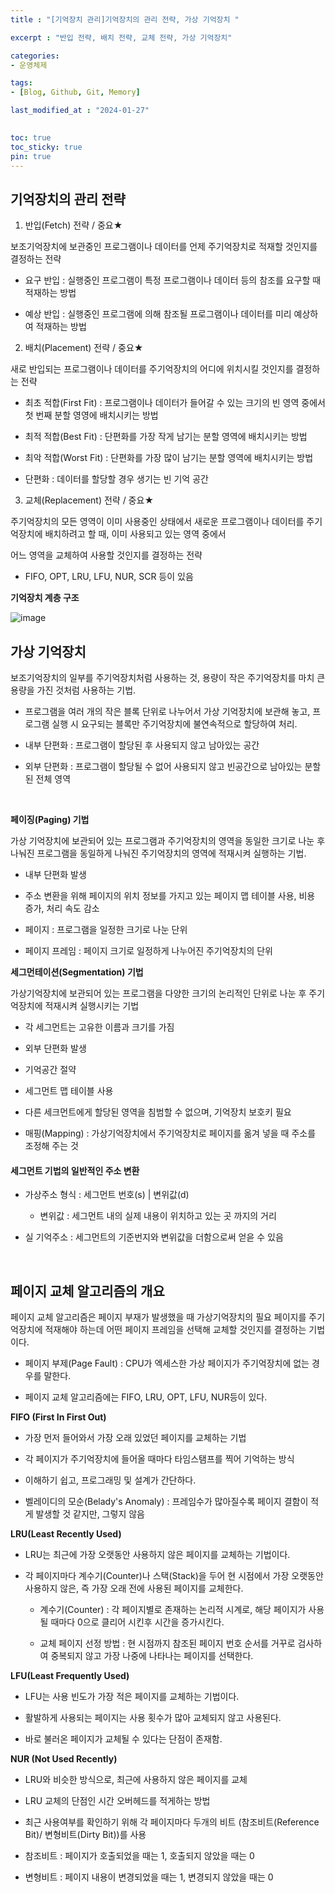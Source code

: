 ```yaml
---
title : "[기억장치 관리]기억장치의 관리 전략, 가상 기억장치 "

excerpt : "반입 전략, 배치 전략, 교체 전략, 가상 기억장치"

categories:
- 운영체제

tags: 
- [Blog, Github, Git, Memory]

last_modified_at : "2024-01-27"
  

toc: true
toc_sticky: true
pin: true
---
```


## 기억장치의 관리 전략

1. 반입(Fetch) 전략 / 중요★

보조기억장치에 보관중인 프로그램이나 데이터를 언제 주기억장치로 적재할 것인지를 결정하는 전략 

- 요구 반입 : 실행중인 프로그램이 특정 프로그램이나 데이터 등의 참조를 요구할 때 적재하는 방법

- 예상 반입 : 실행중인 프로그램에 의해 참조될 프로그램이나 데이터를 미리 예상하여 적재하는 방법

 

2. 배치(Placement) 전략 / 중요★

새로 반입되는 프로그램이나 데이터를 주기억장치의 어디에 위치시킬 것인지를 결정하는 전략

- 최초 적합(First Fit) : 프로그램이나 데이터가 들어갈 수 있는 크기의 빈 영역 중에서 첫 번째 분할 영영에 배치시키는 방법

- 최적 적합(Best Fit) : 단편화를 가장 작게 남기는 분할 영역에 배치시키는 방법

- 최악 적합(Worst Fit) : 단편화를 가장 많이 남기는 분할 영역에 배치시키는 방법

* 단편화 : 데이터를 할당할 경우 생기는 빈 기억 공간

 

3. 교체(Replacement) 전략 / 중요★

주기억장치의 모든 영역이 이미 사용중인 상태에서 새로운 프로그램이나 데이터를 주기억장치에 배치하려고 할 때, 이미 사용되고 있는 영역 중에서 

어느 영역을 교체하여 사용할 것인지를 결정하는 전략

- FIFO, OPT, LRU, LFU, NUR, SCR 등이 있음

**기억장치 계층 구조**

![image](https://github.com/taeyoung0/taeyoung0.github.io/assets/115425415/554bb88d-4b26-4f6b-bbfb-6932af27a750)

## 가상 기억장치

보조기억장치의 일부를 주기억장치처럼 사용하는 것, 용량이 작은 주기억장치를 마치 큰 용량을 가진 것처럼 사용하는 기법.

- 프로그램을 여러 개의 작은 블록 단위로 나누어서 가상 기억장치에 보관해 놓고, 프로그램 실행 시 요구되는 블록만 주기억장치에 불연속적으로 할당하여 처리.  

- 내부 단편화 : 프로그램이 할당된 후 사용되지 않고 남아있는 공간

- 외부 단편화 : 프로그램이 할당될 수 없어 사용되지 않고 빈공간으로 남아있는 분할된 전체 영역

<br/>

**페이징(Paging) 기법** 

가상 기억장치에 보관되어 있는 프로그램과 주기억장치의 영역을 동일한 크기로 나눈 후 나눠진 프로그램을 동일하게 나눠진 주기억장치의 영역에 적재시켜 실행하는 기법.

- 내부 단편화 발생

- 주소 변환을 위해 페이지의 위치 정보를 가지고 있는 페이지 맵 테이블 사용, 비용 증가, 처리 속도 감소

* 페이지 : 프로그램을 일정한 크기로 나눈 단위

* 페이지 프레임 : 페이지 크기로 일정하게 나누어진 주기억장치의 단위

 

**세그먼테이션(Segmentation) 기법**

가상기억장치에 보관되어 있는 프로그램을 다양한 크기의 논리적인 단위로 나눈 후 주기억장치에 적재시켜 실행시키는 기법

- 각 세그먼트는 고유한 이름과 크기를 가짐

- 외부 단편화 발생

- 기억공간 절약

- 세그먼트 맵 테이블 사용

- 다른 세크먼트에게 할당된 영역을 침범할 수 없으며, 기억장치 보호키 필요

- 매핑(Mapping) : 가상기억장치에서 주기억장치로 페이지를 옮겨 넣을 때 주소를 조정해 주는 것

#### 세그먼트 기법의 일반적인 주소 변환

- 가상주소 형식 : 세그먼트 번호(s) | 변위값(d)
  - 변위값 : 세그먼트 내의 실제 내용이 위치하고 있는 곳 까지의 거리

- 실 기억주소 : 세그먼트의 기준번지와 변위값을 더함으로써 얻읃 수 있음

<br/>

## 페이지 교체 알고리즘의 개요

페이지 교체 알고리즘은 페이지 부재가 발생했을 때 가상기억장치의 필요 페이지를 주기억장치에 적재해야 하는데 어떤 페이지 프레임을 선택해 교체할 것인지를 결정하는 기법이다.

- 페이지 부제(Page Fault) : CPU가 엑세스한 가상 페이지가 주기억장치에 없는 경우를 말한다.

-  페이지 교체 알고리즘에는 FIFO, LRU, OPT, LFU, NUR등이 있다.

**FIFO (First In First Out)**

- 가장 먼저 들어와서 가장 오래 있었던 페이지를 교체하는 기법

- 각 페이지가 주기억장치에 들어올 때마다 타임스탬프를 찍어 기억하는 방식

- 이해하기 쉽고, 프로그래밍 및 설계가 간단하다.

- 벨레이디의 모순(Belady's Anomaly) : 프레임수가 많아질수록 페이지 결함이 적게 발생할 것 같지만, 그렇지 않음


**LRU(Least Recently Used)**

- LRU는 최근에 가장 오랫동안 사용하지 않은 페이지를 교체하는 기법이다.

- 각 페이지마다 계수기(Counter)나 스택(Stack)을 두어 현 시점에서 가장 오랫동안 사용하지 않은, 즉 가장 오래 전에 사용된 페이지를 교체한다.
  - 계수기(Counter) : 각 페이지별로 존재하는 논리적 시계로, 해당 페이지가 사용될 때마다 0으로 클리어 시킨후 시간을 증가시킨다.
  
  - 교체 페이지 선정 방법 : 현 시점까지 참조된 페이지 번호 순서를 거꾸로 검사하여 중복되지 않고 가장 나중에 나타나는 페이지를 선택한다.


**LFU(Least Frequently Used)**

- LFU는 사용 빈도가 가장 적은 페이지를 교체하는 기법이다.

- 활발하게 사용되는 페이지는 사용 횟수가 많아 교체되지 않고 사용된다.

- 바로 불러온 페이지가 교체될 수 있다는 단점이 존재함.


**NUR (Not Used Recently)**

- LRU와 비슷한 방식으로, 최근에 사용하지 않은 페이지를 교체

- LRU 교체의 단점인 시간 오버헤드를 적게하는 방법

- 최근 사용여부를 확인하기 위해 각 페이지마다 두개의 비트 (참조비트(Reference Bit)/ 변형비트(Dirty Bit))를 사용

- 참조비트 : 페이지가 호출되었을 때는 1, 호출되지 않았을 때는 0

- 변형비트 : 페이지 내용이 변경되었을 때는 1, 변경되지 않았을 때는 0